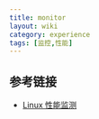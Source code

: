 ```yaml
---
title: monitor
layout: wiki
category: experience
tags: [监控,性能]
---
```



## 参考链接

* [Linux 性能监测](http://www.vpsee.com/2009/11/linux-system-performance-monitoring-introduction/)